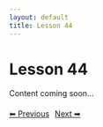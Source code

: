 ```yaml
---
layout: default
title: Lesson 44
---
```


# Lesson 44

Content coming soon...

<div style="margin-top: 20px;">
<a href="/docs/Advanced/Lessons/lesson_43.md" style="margin-right: 10px;">⬅ Previous</a><a href="/docs/Advanced/Lessons/lesson_45.md">Next ➡</a>
</div>
